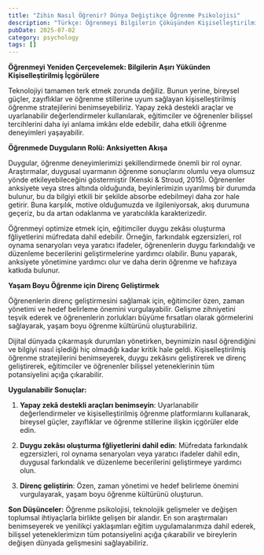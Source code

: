 ```yaml
---
title: "Zihin Nasıl Öğrenir? Dünya Değiştikçe Öğrenme Psikolojisi"
description: "Türkçe: Öğrenmeyi Bilgilerin Çöküşünden Kişiselleştirilmiş Bilgilerin Elde Edilmesine Dönüştürmek"
pubDate: 2025-07-02
category: psychology
tags: []
---
```


**Öğrenmeyi Yeniden Çerçevelemek: Bilgilerin Aşırı Yükünden Kişiselleştirilmiş İçgörülere**

Teknolojiyi tamamen terk etmek zorunda değiliz. Bunun yerine, bireysel güçler, zayıflıklar ve öğrenme stillerine uyum sağlayan kişiselleştirilmiş öğrenme stratejilerini benimseyebiliriz. Yapay zekâ destekli araçlar ve uyarlanabilir değerlendirmeler kullanılarak, eğitimciler ve öğrenenler bilişsel tercihlerini daha iyi anlama imkânı elde edebilir, daha etkili öğrenme deneyimleri yaşayabilir.

**Öğrenmede Duyguların Rolü: Anksiyetten Akışa**

Duygular, öğrenme deneyimlerimizi şekillendirmede önemli bir rol oynar. Araştırmalar, duygusal uyarmanın öğrenme sonuçlarını olumlu veya olumsuz yönde etkileyebileceğini göstermiştir (Kenski & Stroud, 2015). Öğrenenler anksiyete veya stres altında olduğunda, beyinlerimizin uyarılmış bir durumda bulunur, bu da bilgiyi etkili bir şekilde absorbe edebilmeyi daha zor hale getirir. Buna karşılık, motive olduğumuzda ve ilgileniyorsak, akış durumuna geçeriz, bu da artan odaklanma ve yaratıcılıkla karakterizedir.

Öğrenmeyi optimize etmek için, eğitimciler duygu zekâsı oluşturma fğliyetlerini müfredata dahil edebilir. Örneğin, farkındalık egzersizleri, rol oynama senaryoları veya yaratıcı ifadeler, öğrenenlerin duygu farkındalığı ve düzenleme becerilerini geliştirmelerine yardımcı olabilir. Bunu yaparak, anksiyete yönetimine yardımcı olur ve daha derin öğrenme ve hafızaya katkıda bulunur.

**Yaşam Boyu Öğrenme için Direnç Geliştirmek**

Öğrenenlerin direnç geliştirmesini sağlamak için, eğitimciler özen, zaman yönetimi ve hedef belirleme önemini vurgulayabilir. Gelişme zihniyetini teşvik ederek ve öğrenenlerin zorlukları büyüme fırsatları olarak görmelerini sağlayarak, yaşam boyu öğrenme kültürünü oluşturabiliriz.

Dijital dünyada çıkarmaşık durumları yönetirken, beynimizin nasıl öğrendiğini ve bilgiyi nasıl işlediği hiç olmadığı kadar kritik hale geldi. Kişiselleştirilmiş öğrenme stratejilerini benimseyerek, duygu zekâsını geliştirerek ve direnç geliştirerek, eğitimciler ve öğrenenler bilişsel yeteneklerinin tüm potansiyelini açığa çıkarabilir.

**Uygulanabilir Sonuçlar:**

1. **Yapay zekâ destekli araçları benimseyin**: Uyarlanabilir değerlendirmeler ve kişiselleştirilmiş öğrenme platformlarını kullanarak, bireysel güçler, zayıflıklar ve öğrenme stillerine ilişkin içgörüler elde edin.

2. **Duygu zekâsı oluşturma fğliyetlerini dahil edin**: Müfredata farkındalık egzersizleri, rol oynama senaryoları veya yaratıcı ifadeler dahil edin, duygusal farkındalık ve düzenleme becerilerini geliştirmeye yardımcı olun.

3. **Direnç geliştirin**: Özen, zaman yönetimi ve hedef belirleme önemini vurgulayarak, yaşam boyu öğrenme kültürünü oluşturun.

**Son Düşünceler:** Öğrenme psikolojisi, teknolojik gelişmeler ve değişen toplumsal ihtiyaçlarla birlikte gelişen bir alandır. En son araştırmaları benimseyerek ve yenilikçi yaklaşımları eğitim uygulamalarımıza dahil ederek, bilişsel yeteneklerimizın tüm potansiyelini açığa çıkarabilir ve bireylerin değişen dünyada gelişmesini sağlayabiliriz.
